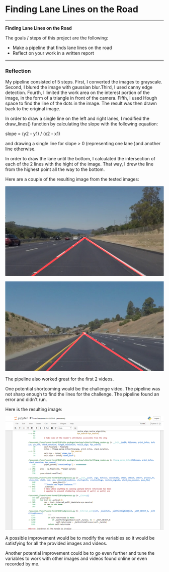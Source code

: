 # **Finding Lane Lines on the Road** 

---

**Finding Lane Lines on the Road**

The goals / steps of this project are the following:
* Make a pipeline that finds lane lines on the road
* Reflect on your work in a written report


[//]: # (Image References)

[image1]: ./output/solidWhiteRight_v2.jpg "White line"

[image2]: ./output/whiteCarLaneSwitch_v3.jpg "Yellow line"

[image3]: ./test_videos_output/challenge_v2.png "Challenge video"

---

### Reflection

My pipeline consisted of 5 steps. First, I converted the images to grayscale. Second, I blured the image with gaussian blur.Third, I used canny edge detection. Fourth, I limited the work area on the interest portion of the image, in the form of a triangle in front of the camera. Fifth, I used Hough space to find the line of the dots in the image. The result was then drawn back to the original image.

In order to draw a single line on the left and right lanes, I modified the draw_lines() function by calculating the slope with the following equation:

slope = (y2 - y1) / (x2 - x1)

and drawing a single line for slope > 0 (representing one lane )and another line otherwise.

In order to draw the lane until the bottom, I calculated the intersection of each of the 2 lines with the hight of the image. That way, I drew the line from the highest point all the way to the bottom.

Here are a couple of the resulting image from the tested images: 

![alt text][image1]

![alt text][image2]

The pipeline also worked great for the first 2 videos.


One potential shortcoming would be the challenge video. The pipeline was not sharp enough to find the lines for the challenge. The pipeline found an error and didn't run.

Here is the resulting image:

![alt text][image3]


A possible improvement would be to modify the variables so it would be satisfying for all the provided images and videos.

Another potential improvement could be to go even further and tune the variables to work with other images and videos found online or even recorded by me.
